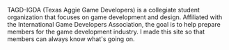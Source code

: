 TAGD-IGDA (Texas Aggie Game Developers) is a collegiate student organization that focuses on game development and design. Affiliated with the International Game Developers Association, the goal is to help prepare members for the game development industry. I made this site so that members can always know what's going on.